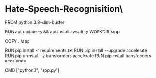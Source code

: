 # Hate-Speech-Recognisition\


FROM python:3.8-slim-buster

RUN apt update -y && apt install awscli -y
WORKDIR /app

COPY . /app

RUN pip install -r requirements.txt
RUN pip install --upgrade accelerate
RUN pip uninstall -y transformers accelerate
RUN pip install transformers accelerate

CMD ["python3", "app.py"]



